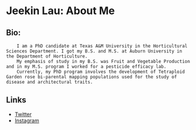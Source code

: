 # Jeekin Lau: About Me 
	
	

## Bio:
		I am a PhD candidate at Texas A&M University in the Horticultural Sciences Department. I got my B.S. and M.S. at Auburn University in the Department of Horticulture. 
		My emphasis of study in my B.S. was Fruit and Vegetable Production and in my M.S. program I worked for a pesticide efficacy lab. 
		Currently, my PhD program involves the development of Tetraploid Garden rose bi-parental mapping populations used for the study of disease and architectural traits. 
		
## Links
* [Twitter](https://twitter.com/jeekinlau)
* [Instagram](https://www.instagram.com/jeekinlau/)
	
	






